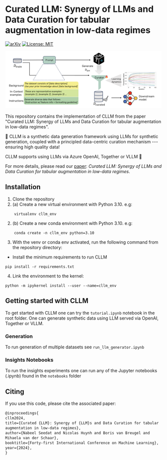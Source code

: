 # Curated LLM: Synergy of LLMs and Data Curation for tabular augmentation in low-data regimes

[![arXiv](https://img.shields.io/badge/arXiv-2312.12112-b31b1b.svg)](https://arxiv.org/abs/2312.12112)
[![License: MIT](https://img.shields.io/badge/License-MIT-blue.svg)](https://github.com/seedatnabeel/CLLM/blob/main/LICENSE)


![image](overview_cllm.png "Overview of CLLM")

This repository contains the implementation of CLLM from the paper "Curated LLM: Synergy of LLMs and Data Curation for tabular augmentation in low-data regimes".

🔎 CLLM is a synthetic data generation framework using LLMs for synthetic generation, coupled with a principled data-centric curation mechanism --- ensuring high quality data!

CLLM supports using LLMs via Azure OpenAI, Together or VLLM 🥳

For more details, please read our [paper](https://arxiv.org/abs/2312.12112): *Curated LLM: Synergy of LLMs and Data Curation for tabular augmentation in low-data regimes*.

## Installation
1. Clone the repository
2. (a) Create a new virtual environment with Python 3.10. e.g:
```shell
    virtualenv cllm_env
```

2. (b) Create a new conda environment with Python 3.10. e.g:
```shell
    conda create -n cllm_env python=3.10
```

3. With the venv or conda env activated, run the following command from the repository directory:

- Install the minimum requirements to run CLLM
 ```shell
pip install -r requirements.txt
 ```

4. Link the environment to the kernel:
  ```shell
 python -m ipykernel install --user --name=cllm_env
 ```


## Getting started with CLLM


To get started with CLLM one can try the ``tutorial.ipynb`` notebook in the root folder. One can generate synthetic data using LLM served via OpenAI, Together or VLLM.

### Generation
To run generation of multiple datasets see ``run_llm_generator.ipynb``


### Insights Notebooks
To run the insights experiments one can run any of the Jupyter notebooks (.ipynb) found in the ``notebooks`` folder



## Citing

If you use this code, please cite the associated paper:

```
@inproceedings{
cllm2024,
title={Curated {LLM}: Synergy of {LLM}s and Data Curation for tabular augmentation in low-data regimes},
author={Nabeel Seedat and Nicolas Huynh and Boris van Breugel and Mihaela van der Schaar},
booktitle={Forty-first International Conference on Machine Learning},
year={2024},
}

```
